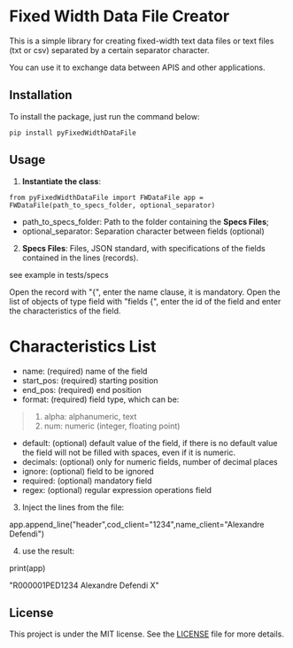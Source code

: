 # Fixed Width Data File Creator
This is a simple library for creating fixed-width text data files or text files (txt or csv) separated by a certain separator character. 

You can use it to exchange data between APIS and other applications.


## Installation

To install the package, just run the command below:

`pip install pyFixedWidthDataFile`

## Usage

1) **Instantiate the class**:

`from pyFixedWidthDataFile import FWDataFile
app = FWDataFile(path_to_specs_folder, optional_separator)`


* path_to_specs_folder: Path to the folder containing the **Specs Files**;
* optional_separator: Separation character between fields (optional)

2) **Specs Files**: Files, JSON standard, with specifications of the fields contained in the lines (records).

see example in tests/specs

Open the record with "{", enter the name clause, it is mandatory. Open the list of objects of type field with "fields {", enter the id of the field and enter the characteristics of the field.

# Characteristics List
* name: (required) name of the field
* start_pos: (required) starting position
* end_pos: (required) end position
* format: (required) field type, which can be:
> 1. alpha: alphanumeric, text
> 2. num: numeric (integer, floating point)
* default: (optional) default value of the field, if there is no default value the field will not be filled with spaces, even if it is numeric.
* decimals: (optional) only for numeric fields, number of decimal places
* ignore: (optional) field to be ignored
* required: (optional) mandatory field
* regex: (optional) regular expression operations field

3) Inject the lines from the file:

app.append_line("header",cod_client="1234",name_client="Alexandre Defendi")

4) use the result: 

print(app)

"R000001PED1234 Alexandre Defendi       X"


## License

This project is under the MIT license. See the [LICENSE](LICENSE.txt) file for more details.
